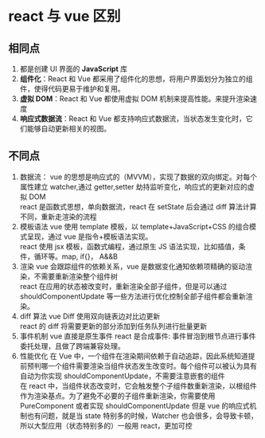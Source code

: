 # react 与 vue 区别
## 相同点
1. 都是创建 UI 界面的 **JavaScript** 库
2. **组件化**：React 和 Vue 都采用了组件化的思想，将用户界面划分为独立的组件，使得代码更易于维护和复用。
3. **虚拟 DOM**：React 和 Vue 都使用虚拟 DOM 机制来提高性能。来提升渲染速度
4. **响应式数据流**：React 和 Vue 都支持响应式数据流，当状态发生变化时，它们能够自动更新相关的视图。

## 不同点
1. 数据流：
vue 的思想是响应式的（MVVM），实现了数据的双向绑定。对每个属性建立 watcher,通过 getter,setter 劫持监听变化，响应式的更新对应的虚拟 DOM  
react 是函数式思想，单向数据流，react 在 setState 后会通过 diff 算法计算不同，重新走渲染的流程
2. 模板语法
vue 使用 template 模板，以 template+JavaScript+CSS 的组合模式呈现，通过 vue 是指令+模板语法实现。  
react 使用 jsx 模板，函数式编程，通过原生 JS 语法实现，比如插值，条件，循环等。map, if{}， A&&B
3. 渲染
vue 会跟踪组件的依赖关系，vue 是数据变化通知依赖项精确的驱动渲染，不需要重新渲染整个组件树  
react 在应用的状态被改变时，重新渲染全部子组件，但是可以通过 shouldComponentUpdate 等一些方法进行优化控制全部子组件都会重新渲染。
4. diff 算法
vue Diff 使用双向链表边对比边更新  
react 的 diff 将需要更新的部分添加到任务队列进行批量更新
5. 事件机制
vue 直接是原生事件
react 是合成事件: 事件冒泡到根节点进行事件委托处理，且做了跨端兼容处理。
6. 性能优化
在 Vue 中，一个组件在渲染期间依赖于自动追踪，因此系统知道提前预判哪一个组件需要渲染当组件状态发生改变时。每个组件可以被认为具有自动为你实现 shouldComponentUpdate，不需要注意嵌套的组件  
在 react 中，当组件状态改变时，它会触发整个子组件数重新渲染，以根组件作为渲染基点。为了避免不必要的子组件重新渲染，你需要使用 PureComponent 或者实现 shouldComponentUpdate
但是 vue 的响应式机制也有问题，就是当 state 特别多的时候，Watcher 也会很多，会导致卡顿，所以大型应用（状态特别多的）一般用 react，更加可控